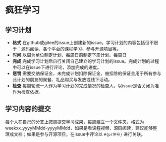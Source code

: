 # 疯狂学习

## 学习计划
* **格式** 在github或gitee的issue上创建新的issue。学习计划的内容包括但不限于：源码阅读、各个平台的课程学习、参与开源项目等。
* **时间** 以周为单位制定计划，每周日前制定下周计划。每周日
* **完成** 完成学习计划后自行关闭自己建立的学习计划的issue。完成计划的过程中可以在issue下进行评论，添加完成的进度。
* **惩罚** 需要交纳保证金，未完成计划扣除保证金，被扣除的保证金用于所有参与此计划的朋友的聚餐、礼品购买与发放或线下活动。
* **检查** 每周轮流一人作为学习计划的完成情况的检查人，以issue是否关闭为准作为检查依据。

## 学习内容的提交
每个人在自己的分支上按周提交学习成果，每周建立一个文件夹，格式为weekxx_yyyyMMdd-yyyyMMdd，如果是看课程视频、源码阅读，建议能够整理成文档；如果是参与开源项目，在issue中评论以 `#{pr序号}` 进行关联。